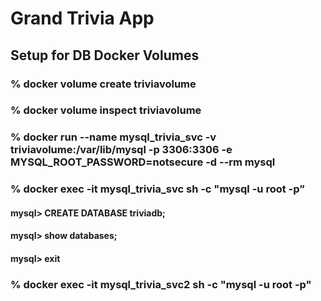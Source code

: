 # Grand Trivia App

## Setup for DB Docker Volumes

### % docker volume create triviavolume

### % docker volume inspect triviavolume

### % docker run --name mysql_trivia_svc -v triviavolume:/var/lib/mysql -p 3306:3306 -e MYSQL_ROOT_PASSWORD=notsecure -d --rm mysql

### % docker exec -it mysql_trivia_svc sh -c "mysql -u root -p”

#### mysql> CREATE DATABASE triviadb;

#### mysql> show databases;

#### mysql> exit

### % docker exec -it mysql_trivia_svc2 sh -c "mysql -u root -p"
